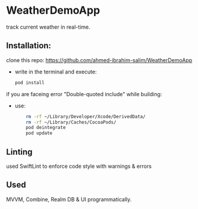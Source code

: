 # WeatherDemoApp

track current weather in real-time.

## Installation:

clone this repo:
https://github.com/ahmed-ibrahim-salim/WeatherDemoApp

-  write in the terminal and execute: <br />

      ```sh
      pod install
      ```

if you are faceing error "Double-quoted include" while building:

- use:
    ```sh
        rm -rf ~/Library/Developer/Xcode/DerivedData/
        rm -rf ~/Library/Caches/CocoaPods/
        pod deintegrate
        pod update
    ```

## Linting
used SwiftLint to enforce code style with warnings & errors

## Used
MVVM, Combine, Realm DB & UI programmatically.
